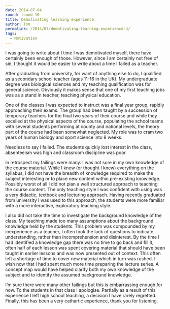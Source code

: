 ```yaml
---
date: 2014-07-04
round: round-10
title: Demotivating learning experience
author: Tom
permalink: /2014/07/demotivating-learning-experience-4/
tags:
  - Motivation
---
```

I was going to write about I time I was demotivated myself, there have certainly been enough of those. However, since I am certainly not free of sin, I thought it would be easier to write about a time I failed as a teacher.

After graduating from university, for want of anything else to do, I qualified as a secondary school teacher (ages 11-16 in the UK). My undergraduate degree was biological sciences and my teaching qualification was for general science. Obviously it makes sense that one of my first teaching jobs was as a stand in teacher, teaching physical education.

One of the classes I was expected to instruct was a final year group, rapidly approaching their exams. The group had been taught by a succession of temporary teachers for the final two years of their course and while they excelled at the physical aspects of the course, populating the school teams with several students performing at county and national levels, the theory part of the course had been somewhat neglected. My role was to cram two years of human biology and sport science into 8 weeks.

Needless to say I failed. The students quickly lost interest in the class, absenteeism was high and classroom discipline was poor.

In retrospect my failings were many. I was not sure in my own knowledge of the course material. While I knew (or thought I knew) everything on the syllabus, I did not have the breadth of knowledge required to make the subject interesting or to place new content within pre-existing knowledge. Possibly worst of all I did not plan a well structured approach to teaching the course content. The only teaching style I was confident with using was a very didactic, textbook and lecturing approach. Having recently graduated from university I was used to this approach, the students were more familiar with a more interactive, exploratory teaching style.

I also did not take the time to investigate the background knowledge of the class. My teaching made too many assumptions about the background knowledge held by the students. This problem was compounded by my inexperience as a teacher, I often took the lack of questions to indicate understanding, rather than incomprehension and disinterest. By the time I had identified a knowledge gap there was no time to go back and fill it, often half of each lesson was spent covering material that should have been taught in earlier lessons and was now presented out of context. This often left a shortage of time to cover new material which in turn was rushed. I wish now that I had spent much more time preparing the lecture series. A concept map would have helped clarify both my own knowledge of the subject and to identify the assumed background knowledge.

I&#8217;m sure there were many other failings but this is embarrassing enough for now. To the students in that class I apologise. Partially as a result of this experience I left high school teaching, a decision I have rarely regretted. Finally, this has been a very cathartic experience, thank you for listening.

